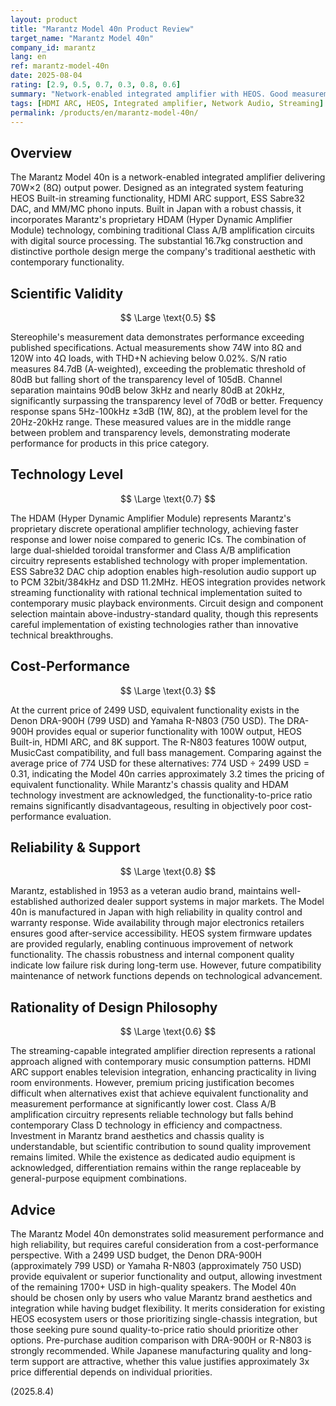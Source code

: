 ```yaml
---
layout: product
title: "Marantz Model 40n Product Review"
target_name: "Marantz Model 40n"
company_id: marantz
lang: en
ref: marantz-model-40n
date: 2025-08-04
rating: [2.9, 0.5, 0.7, 0.3, 0.8, 0.6]
summary: "Network-enabled integrated amplifier with HEOS. Good measurement performance but significantly overpriced compared to equivalent functionality products"
tags: [HDMI ARC, HEOS, Integrated amplifier, Network Audio, Streaming]
permalink: /products/en/marantz-model-40n/
---
```

## Overview

The Marantz Model 40n is a network-enabled integrated amplifier delivering 70W×2 (8Ω) output power. Designed as an integrated system featuring HEOS Built-in streaming functionality, HDMI ARC support, ESS Sabre32 DAC, and MM/MC phono inputs. Built in Japan with a robust chassis, it incorporates Marantz's proprietary HDAM (Hyper Dynamic Amplifier Module) technology, combining traditional Class A/B amplification circuits with digital source processing. The substantial 16.7kg construction and distinctive porthole design merge the company's traditional aesthetic with contemporary functionality.

## Scientific Validity

$$ \Large \text{0.5} $$

Stereophile's measurement data demonstrates performance exceeding published specifications. Actual measurements show 74W into 8Ω and 120W into 4Ω loads, with THD+N achieving below 0.02%. S/N ratio measures 84.7dB (A-weighted), exceeding the problematic threshold of 80dB but falling short of the transparency level of 105dB. Channel separation maintains 90dB below 3kHz and nearly 80dB at 20kHz, significantly surpassing the transparency level of 70dB or better. Frequency response spans 5Hz-100kHz ±3dB (1W, 8Ω), at the problem level for the 20Hz-20kHz range. These measured values are in the middle range between problem and transparency levels, demonstrating moderate performance for products in this price category.

## Technology Level

$$ \Large \text{0.7} $$

The HDAM (Hyper Dynamic Amplifier Module) represents Marantz's proprietary discrete operational amplifier technology, achieving faster response and lower noise compared to generic ICs. The combination of large dual-shielded toroidal transformer and Class A/B amplification circuitry represents established technology with proper implementation. ESS Sabre32 DAC chip adoption enables high-resolution audio support up to PCM 32bit/384kHz and DSD 11.2MHz. HEOS integration provides network streaming functionality with rational technical implementation suited to contemporary music playback environments. Circuit design and component selection maintain above-industry-standard quality, though this represents careful implementation of existing technologies rather than innovative technical breakthroughs.

## Cost-Performance

$$ \Large \text{0.3} $$

At the current price of 2499 USD, equivalent functionality exists in the Denon DRA-900H (799 USD) and Yamaha R-N803 (750 USD). The DRA-900H provides equal or superior functionality with 100W output, HEOS Built-in, HDMI ARC, and 8K support. The R-N803 features 100W output, MusicCast compatibility, and full bass management. Comparing against the average price of 774 USD for these alternatives: 774 USD ÷ 2499 USD = 0.31, indicating the Model 40n carries approximately 3.2 times the pricing of equivalent functionality. While Marantz's chassis quality and HDAM technology investment are acknowledged, the functionality-to-price ratio remains significantly disadvantageous, resulting in objectively poor cost-performance evaluation.

## Reliability & Support

$$ \Large \text{0.8} $$

Marantz, established in 1953 as a veteran audio brand, maintains well-established authorized dealer support systems in major markets. The Model 40n is manufactured in Japan with high reliability in quality control and warranty response. Wide availability through major electronics retailers ensures good after-service accessibility. HEOS system firmware updates are provided regularly, enabling continuous improvement of network functionality. The chassis robustness and internal component quality indicate low failure risk during long-term use. However, future compatibility maintenance of network functions depends on technological advancement.

## Rationality of Design Philosophy

$$ \Large \text{0.6} $$

The streaming-capable integrated amplifier direction represents a rational approach aligned with contemporary music consumption patterns. HDMI ARC support enables television integration, enhancing practicality in living room environments. However, premium pricing justification becomes difficult when alternatives exist that achieve equivalent functionality and measurement performance at significantly lower cost. Class A/B amplification circuitry represents reliable technology but falls behind contemporary Class D technology in efficiency and compactness. Investment in Marantz brand aesthetics and chassis quality is understandable, but scientific contribution to sound quality improvement remains limited. While the existence as dedicated audio equipment is acknowledged, differentiation remains within the range replaceable by general-purpose equipment combinations.

## Advice

The Marantz Model 40n demonstrates solid measurement performance and high reliability, but requires careful consideration from a cost-performance perspective. With a 2499 USD budget, the Denon DRA-900H (approximately 799 USD) or Yamaha R-N803 (approximately 750 USD) provide equivalent or superior functionality and output, allowing investment of the remaining 1700+ USD in high-quality speakers. The Model 40n should be chosen only by users who value Marantz brand aesthetics and integration while having budget flexibility. It merits consideration for existing HEOS ecosystem users or those prioritizing single-chassis integration, but those seeking pure sound quality-to-price ratio should prioritize other options. Pre-purchase audition comparison with DRA-900H or R-N803 is strongly recommended. While Japanese manufacturing quality and long-term support are attractive, whether this value justifies approximately 3x price differential depends on individual priorities.

(2025.8.4)
